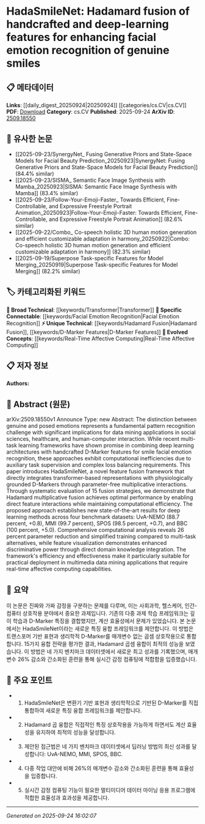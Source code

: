 <!-- KEYWORD_LINKING_METADATA:
{
  "processed_timestamp": "2025-09-24T16:02:07.645927",
  "vocabulary_version": "1.0",
  "selected_keywords": [
    "Hadamard Fusion",
    "Transformer",
    "D-Marker Features",
    "Facial Emotion Recognition",
    "Real-Time Affective Computing"
  ],
  "rejected_keywords": [],
  "similarity_scores": {
    "Hadamard Fusion": 0.78,
    "Transformer": 0.85,
    "D-Marker Features": 0.77,
    "Facial Emotion Recognition": 0.8,
    "Real-Time Affective Computing": 0.79
  },
  "extraction_method": "AI_prompt_based",
  "budget_applied": true,
  "candidates_json": {
    "candidates": [
      {
        "surface": "Hadamard fusion",
        "canonical": "Hadamard Fusion",
        "aliases": [
          "Hadamard multiplicative fusion"
        ],
        "category": "unique_technical",
        "rationale": "Hadamard fusion is a novel technique in this context, enhancing feature integration for emotion recognition.",
        "novelty_score": 0.75,
        "connectivity_score": 0.65,
        "specificity_score": 0.8,
        "link_intent_score": 0.78
      },
      {
        "surface": "Transformer-based representations",
        "canonical": "Transformer",
        "aliases": [
          "Transformer architectures"
        ],
        "category": "broad_technical",
        "rationale": "Transformers are a foundational technology in modern deep learning, crucial for linking related research.",
        "novelty_score": 0.4,
        "connectivity_score": 0.9,
        "specificity_score": 0.7,
        "link_intent_score": 0.85
      },
      {
        "surface": "D-Marker features",
        "canonical": "D-Marker Features",
        "aliases": [
          "handcrafted D-Markers"
        ],
        "category": "unique_technical",
        "rationale": "D-Marker features are specific to the domain of emotion recognition, providing a unique angle for research connections.",
        "novelty_score": 0.7,
        "connectivity_score": 0.6,
        "specificity_score": 0.85,
        "link_intent_score": 0.77
      },
      {
        "surface": "Facial emotion recognition",
        "canonical": "Facial Emotion Recognition",
        "aliases": [
          "emotion recognition",
          "smile recognition"
        ],
        "category": "specific_connectable",
        "rationale": "Facial emotion recognition is a key application area, linking to broader topics in affective computing and HCI.",
        "novelty_score": 0.5,
        "connectivity_score": 0.88,
        "specificity_score": 0.75,
        "link_intent_score": 0.8
      },
      {
        "surface": "Real-time affective computing",
        "canonical": "Real-Time Affective Computing",
        "aliases": [
          "affective computing",
          "real-time emotion analysis"
        ],
        "category": "evolved_concepts",
        "rationale": "This concept is crucial for applications requiring immediate emotional feedback, linking to multimedia and HCI.",
        "novelty_score": 0.65,
        "connectivity_score": 0.78,
        "specificity_score": 0.82,
        "link_intent_score": 0.79
      }
    ],
    "ban_list_suggestions": [
      "method",
      "performance",
      "evaluation"
    ]
  },
  "decisions": [
    {
      "candidate_surface": "Hadamard fusion",
      "resolved_canonical": "Hadamard Fusion",
      "decision": "linked",
      "scores": {
        "novelty": 0.75,
        "connectivity": 0.65,
        "specificity": 0.8,
        "link_intent": 0.78
      }
    },
    {
      "candidate_surface": "Transformer-based representations",
      "resolved_canonical": "Transformer",
      "decision": "linked",
      "scores": {
        "novelty": 0.4,
        "connectivity": 0.9,
        "specificity": 0.7,
        "link_intent": 0.85
      }
    },
    {
      "candidate_surface": "D-Marker features",
      "resolved_canonical": "D-Marker Features",
      "decision": "linked",
      "scores": {
        "novelty": 0.7,
        "connectivity": 0.6,
        "specificity": 0.85,
        "link_intent": 0.77
      }
    },
    {
      "candidate_surface": "Facial emotion recognition",
      "resolved_canonical": "Facial Emotion Recognition",
      "decision": "linked",
      "scores": {
        "novelty": 0.5,
        "connectivity": 0.88,
        "specificity": 0.75,
        "link_intent": 0.8
      }
    },
    {
      "candidate_surface": "Real-time affective computing",
      "resolved_canonical": "Real-Time Affective Computing",
      "decision": "linked",
      "scores": {
        "novelty": 0.65,
        "connectivity": 0.78,
        "specificity": 0.82,
        "link_intent": 0.79
      }
    }
  ]
}
-->

# HadaSmileNet: Hadamard fusion of handcrafted and deep-learning features for enhancing facial emotion recognition of genuine smiles

## 📋 메타데이터

**Links**: [[daily_digest_20250924|20250924]] [[categories/cs.CV|cs.CV]]
**PDF**: [Download](https://arxiv.org/pdf/2509.18550.pdf)
**Category**: cs.CV
**Published**: 2025-09-24
**ArXiv ID**: [2509.18550](https://arxiv.org/abs/2509.18550)

## 🔗 유사한 논문
- [[2025-09-23/SynergyNet_ Fusing Generative Priors and State-Space Models for Facial Beauty Prediction_20250923|SynergyNet: Fusing Generative Priors and State-Space Models for Facial Beauty Prediction]] (84.4% similar)
- [[2025-09-23/SISMA_ Semantic Face Image Synthesis with Mamba_20250923|SISMA: Semantic Face Image Synthesis with Mamba]] (83.4% similar)
- [[2025-09-23/Follow-Your-Emoji-Faster_ Towards Efficient, Fine-Controllable, and Expressive Freestyle Portrait Animation_20250923|Follow-Your-Emoji-Faster: Towards Efficient, Fine-Controllable, and Expressive Freestyle Portrait Animation]] (82.6% similar)
- [[2025-09-22/Combo_ Co-speech holistic 3D human motion generation and efficient customizable adaptation in harmony_20250922|Combo: Co-speech holistic 3D human motion generation and efficient customizable adaptation in harmony]] (82.3% similar)
- [[2025-09-19/Superpose Task-specific Features for Model Merging_20250919|Superpose Task-specific Features for Model Merging]] (82.2% similar)

## 🏷️ 카테고리화된 키워드
**🧠 Broad Technical**: [[keywords/Transformer|Transformer]]
**🔗 Specific Connectable**: [[keywords/Facial Emotion Recognition|Facial Emotion Recognition]]
**⚡ Unique Technical**: [[keywords/Hadamard Fusion|Hadamard Fusion]], [[keywords/D-Marker Features|D-Marker Features]]
**🚀 Evolved Concepts**: [[keywords/Real-Time Affective Computing|Real-Time Affective Computing]]

## 📋 저자 정보

**Authors:** 

## 📄 Abstract (원문)

arXiv:2509.18550v1 Announce Type: new 
Abstract: The distinction between genuine and posed emotions represents a fundamental pattern recognition challenge with significant implications for data mining applications in social sciences, healthcare, and human-computer interaction. While recent multi-task learning frameworks have shown promise in combining deep learning architectures with handcrafted D-Marker features for smile facial emotion recognition, these approaches exhibit computational inefficiencies due to auxiliary task supervision and complex loss balancing requirements. This paper introduces HadaSmileNet, a novel feature fusion framework that directly integrates transformer-based representations with physiologically grounded D-Markers through parameter-free multiplicative interactions. Through systematic evaluation of 15 fusion strategies, we demonstrate that Hadamard multiplicative fusion achieves optimal performance by enabling direct feature interactions while maintaining computational efficiency. The proposed approach establishes new state-of-the-art results for deep learning methods across four benchmark datasets: UvA-NEMO (88.7 percent, +0.8), MMI (99.7 percent), SPOS (98.5 percent, +0.7), and BBC (100 percent, +5.0). Comprehensive computational analysis reveals 26 percent parameter reduction and simplified training compared to multi-task alternatives, while feature visualization demonstrates enhanced discriminative power through direct domain knowledge integration. The framework's efficiency and effectiveness make it particularly suitable for practical deployment in multimedia data mining applications that require real-time affective computing capabilities.

## 📝 요약

이 논문은 진짜와 가짜 감정을 구분하는 문제를 다루며, 이는 사회과학, 헬스케어, 인간-컴퓨터 상호작용 분야에서 중요한 과제입니다. 기존의 다중 과제 학습 프레임워크는 깊이 학습과 D-Marker 특징을 결합했지만, 계산 효율성에서 문제가 있었습니다. 본 논문에서는 HadaSmileNet이라는 새로운 특징 융합 프레임워크를 제안합니다. 이 방법은 트랜스포머 기반 표현과 생리학적 D-Marker를 매개변수 없는 곱셈 상호작용으로 통합합니다. 15가지 융합 전략을 평가한 결과, Hadamard 곱셈 융합이 최적의 성능을 보였습니다. 이 방법은 네 가지 벤치마크 데이터셋에서 새로운 최고 성과를 기록했으며, 매개변수 26% 감소와 간소화된 훈련을 통해 실시간 감정 컴퓨팅에 적합함을 입증했습니다.

## 🎯 주요 포인트

- 1. HadaSmileNet은 변환기 기반 표현과 생리학적으로 기반된 D-Marker를 직접 통합하여 새로운 특징 융합 프레임워크를 제안합니다.
- 2. Hadamard 곱 융합은 직접적인 특징 상호작용을 가능하게 하면서도 계산 효율성을 유지하여 최적의 성능을 달성합니다.
- 3. 제안된 접근법은 네 가지 벤치마크 데이터셋에서 딥러닝 방법의 최신 성과를 달성합니다: UvA-NEMO, MMI, SPOS, BBC.
- 4. 다중 작업 대안에 비해 26%의 매개변수 감소와 간소화된 훈련을 통해 효율성을 입증합니다.
- 5. 실시간 감정 컴퓨팅 기능이 필요한 멀티미디어 데이터 마이닝 응용 프로그램에 적합한 효율성과 효과성을 제공합니다.


---

*Generated on 2025-09-24 16:02:07*